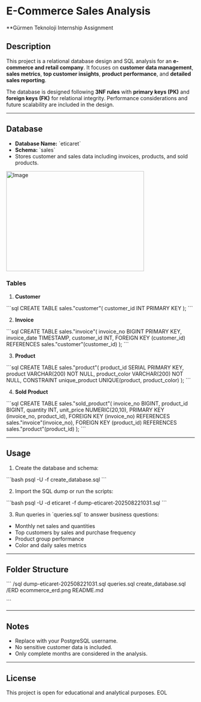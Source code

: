 

# E-Commerce Sales Analysis
**Gürmen Teknoloji Internship Assignment

## Description
This project is a relational database design and SQL analysis for an **e-commerce and retail company**. It focuses on **customer data management**, **sales metrics**, **top customer insights**, **product performance**, and **detailed sales reporting**.

The database is designed following **3NF rules** with **primary keys (PK)** and **foreign keys (FK)** for relational integrity. Performance considerations and future scalability are included in the design.

---

## Database
- **Database Name:** \`eticaret\`  
- **Schema:** \`sales\`  
- Stores customer and sales data including invoices, products, and sold products.
<img width="368" height="267" alt="Image" src="https://github.com/user-attachments/assets/0e4610c8-feef-4f2f-9d2b-435f7f20c4ec" />


### Tables

1. **Customer**

\`\`\`sql
CREATE TABLE sales."customer"(
    customer_id INT PRIMARY KEY
);
\`\`\`

2. **Invoice**

\`\`\`sql
CREATE TABLE sales."invoice"(
    invoice_no BIGINT PRIMARY KEY,
    invoice_date TIMESTAMP,
    customer_id INT,
    FOREIGN KEY (customer_id) REFERENCES sales."customer"(customer_id)
);
\`\`\`

3. **Product**

\`\`\`sql
CREATE TABLE sales."product"(
    product_id SERIAL PRIMARY KEY,
    product VARCHAR(200) NOT NULL,
    product_color VARCHAR(200) NOT NULL,
    CONSTRAINT unique_product UNIQUE(product, product_color)
);
\`\`\`

4. **Sold Product**

\`\`\`sql
CREATE TABLE sales."sold_product"(
    invoice_no BIGINT,
    product_id BIGINT,
    quantity INT,
    unit_price NUMERIC(20,10),
    PRIMARY KEY (invoice_no, product_id),
    FOREIGN KEY (invoice_no) REFERENCES sales."invoice"(invoice_no),
    FOREIGN KEY (product_id) REFERENCES sales."product"(product_id)
);
\`\`\`

---

## Usage
1. Create the database and schema:

\`\`\`bash
psql -U <username> -f create_database.sql
\`\`\`

2. Import the SQL dump or run the scripts:

\`\`\`bash
psql -U <username> -d eticaret -f dump-eticaret-202508221031.sql
\`\`\`

3. Run queries in \`queries.sql\` to answer business questions:
- Monthly net sales and quantities
- Top customers by sales and purchase frequency
- Product group performance
- Color and daily sales metrics

---

## Folder Structure

\`\`\`
/sql
    dump-eticaret-202508221031.sql
    queries.sql
    create_database.sql
/ERD
    ecommerce_erd.png
README.md

\`\`\`

---

## Notes
- Replace <username> with your PostgreSQL username.  
- No sensitive customer data is included.  
- Only complete months are considered in the analysis.

---

## License
This project is open for educational and analytical purposes.
EOL
